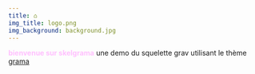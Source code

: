 ```yaml
---
title: ⌂
img_title: logo.png
img_background: background.jpg
---
```


<span style="color: #FFC0FE;">**bienvenue sur skelgrama**</span>
une demo du squelette grav utilisant le thème [grama](https://framagit.org/squeak/grama)
